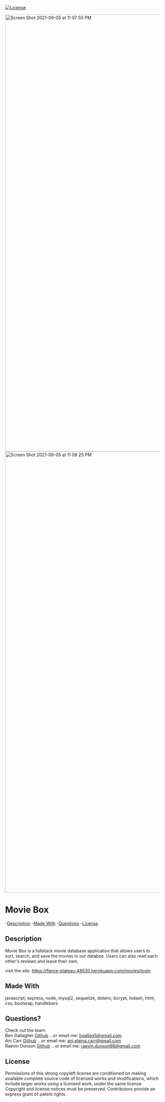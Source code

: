 [![License](https://img.shields.io/badge/License-GPLv3-blue.svg)](https://www.gnu.org/licenses/gpl-3.0.html)


<img width="1424" alt="Screen Shot 2021-09-05 at 11 07 50 PM" src="https://user-images.githubusercontent.com/82895658/132155464-c06adcd9-d721-44d7-9542-34ced3668fd0.png">

<img width="1437" alt="Screen Shot 2021-09-05 at 11 08 25 PM" src="https://user-images.githubusercontent.com/82895658/132155472-02996f89-9828-4610-bc87-72145b4dd558.png">  




 # Movie Box


  -[Description](#description)
  -[Made With](#made&nbspwith)
  -[Questions](#questions)
  -[License](#license)

  ## Description  
  Movie Box is a fullstack movie database application that allows users to sort, search, and save the movies in our databse. Users can also read each other's reviews and leave their own.   

  visit the site: https://fierce-plateau-48530.herokuapp.com/movies/login     
  
  
  ## Made With
  javascript, express, node, mysql2, sequelize, dotenv, bcrypt, lodash, html, css, bootsrap, handlebars
  

  ## Questions?
  Check out the team:  
  Ben Gallagher [Github](https://github.com/Bgallag5)
  ...or email me: bgallag5@gmail.com  
  Ani Carr [Github](https://github.com/anidino)
  ...or email me: ani.elaina.carr@gmail.com   
  Raevin Dunson [Github](https://github.com/raevindunson)
  ...or email me: raevin.dunson98@gmail.com


  ## License  
  Permissions of this strong copyleft license are conditioned on making available complete source code of licensed works and modifications, which include larger works using a licensed work, under the same license. Copyright and license notices must be preserved. Contributors provide an express grant of patent rights.


